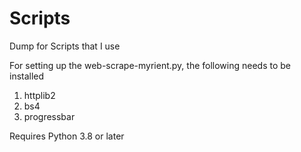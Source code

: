 # Scripts
Dump for Scripts that I use

For setting up the web-scrape-myrient.py, the following needs to be installed

1. httplib2
2. bs4
3. progressbar

Requires Python 3.8 or later